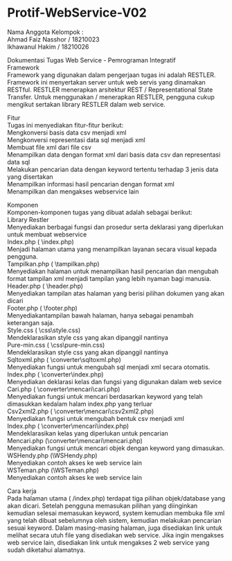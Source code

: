 Protif-WebService-V02
=====================
Nama Anggota Kelompok : <br>
Ahmad Faiz Nasshor / 18210023  <br>
Ikhawanul Hakim / 18210026  <br>


Dokumentasi Tugas Web Service - Pemrograman Integratif <br>
Framework <br>
Framework yang digunakan dalam pengerjaan tugas ini adalah RESTLER. Framework ini menyertakan server untuk web servis yang dinamakan RESTful. RESTLER menerapkan arsitektur REST / Representational State Transfer. Untuk menggunakan / menerapkan RESTLER, pengguna cukup mengikut sertakan library RESTLER dalam web service. <br>

Fitur <br>
Tugas ini menyediakan fitur-fitur berikut: <br>
Mengkonversi basis data csv menjadi xml <br>
Mengkonversi representasi data sql menjadi xml <br>
Membuat file xml dari file csv <br>
Menampilkan data dengan format xml dari basis data csv dan representasi data sql <br>
Melakukan pencarian data dengan keyword tertentu terhadap 3 jenis data yang disertakan <br>
Menampilkan informasi hasil pencarian dengan format xml <br>
Menampilkan dan mengakses webservice lain <br>

Komponen <br>
Komponen-komponen tugas yang dibuat adalah sebagai berikut: <br>
Library Restler <br>
Menyediakan berbagai fungsi dan prosedur serta deklarasi yang diperlukan untuk membuat webservice <br>
Index.php ( \index.php) <br>
Menjadi halaman utama yang menampilkan layanan secara visual kepada pengguna. <br>
Tampilkan.php ( \tampilkan.php) <br>
Menyediakan halaman untuk menampilkan hasil pencarian dan mengubah format tampilan xml menjadi tampilan yang lebih nyaman bagi manusia. <br>
Header.php ( \header.php) <br>
Menyediakan tampilan atas halaman yang berisi pilihan dokumen yang akan dicari <br>
Footer.php ( \footer.php) <br>
Menyediakantampilan bawah halaman, hanya sebagai penambah keterangan saja. <br>
Style.css ( \css\style.css)  <br>
Mendeklarasikan style css yang akan dipanggil nantinya <br>
Pure-min.css ( \css\pure-min.css) <br>
Mendeklarasikan style css yang akan dipanggil nantinya <br>
Sqltoxml.php ( \converter\sqltoxml.php) <br>
Menyediakan fungsi untuk mengubah sql menjadi xml secara otomatis. <br>
Index.php ( \converter\index.php) <br>
Menyediakan deklarasi kelas dan fungsi yang digunakan dalam web sevice <br>
Cari.php ( \converter\mencari\cari.php) <br>
Menyediakan fungsi untuk mencari berdasarkan keyword yang telah dimasukkan kedalam halam index.php yang terluar  <br>
Csv2xml2.php ( \converter\mencari\csv2xml2.php) <br>
Menyediakan fungsi untuk mengubah bentuk csv menjadi xml <br>
Index.php ( \converter\mencari\index.php) <br>
Mendeklarasikan kelas yang diperlukan untuk pencarian <br>
Mencari.php (\converter\mencari\mencari.php) <br>
Menyediakan fungsi untuk mencari objek dengan keyword yang dimasukan. <br>
WSHendy.php (\WSHendy.php) <br>
Menyediakan contoh akses ke web service lain <br>
WSTeman.php (\WSTeman.php) <br>
Menyediakan contoh akses ke web service lain <br>

Cara kerja <br>
Pada halaman utama ( /index.php) terdapat tiga pilihan objek/database yang akan dicari. Setelah pengguna memasukan pilihan yang diinginkan kemudian selesai memasukan keyword, system kemudian membuka file xml yang telah dibuat sebelumnya oleh sistem, kemudian melakukan pencarian sesuai keyword. Dalam masing-masing halaman, juga disediakan link untuk melihat secara utuh file yang disediakan web service. Jika ingin mengakses web service lain, disediakan link untuk mengakses 2 web service yang sudah diketahui alamatnya. 
